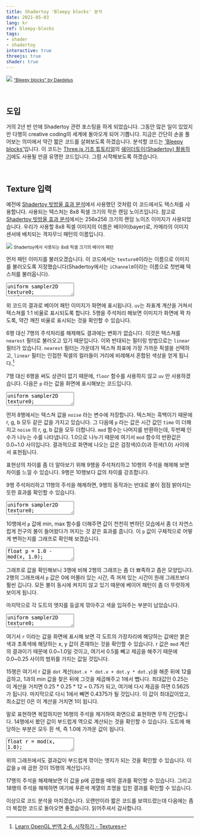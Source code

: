 ```yaml
---
title: Shadertoy 'Bleepy blocks' 분석
date: 2021-05-03
lang: kr
ref: bleepy-blocks
tags:
- shader
- shadertoy
interactive: true
threejs: true
shader: true
---
```


![](<../images/shadertoy_blocks_0.png>)
<small>["Bleepy blocks" by Daedelus](<https://www.shadertoy.com/view/MsXSzM>)</small>

&nbsp;
## 도입

거의 2년 반 만에 Shadertoy 관련 포스팅을 하게 되었습니다. 그동안 많은 일이 있었지만 다행히 creative coding의 세계에 돌아오게 되어 기쁩니다. 지금은 간단히 손을 풀어보는 의미에서 약간 짧은 코드를 살펴보도록 하겠습니다. 분석할 코드는 ['Bleepy blocks'](<https://www.shadertoy.com/view/MsXSzM>)입니다. 이 코드는 [Three.js 기초 튜토리얼](<https://threejsfundamentals.org/threejs/lessons/kr/>)의 [쉐이더토이(Shadertoy) 활용하기](<https://threejsfundamentals.org/threejs/lessons/kr/threejs-shadertoy.html>)에도 사용될 만큼 유명한 코드입니다. 그럼 시작해보도록 하겠습니다.


&nbsp;
## Texture 입력

예전에 [Shadertoy 빗방울 효과 분석](<https://greentec.github.io/rain-drops/>)에서 사용했던 것처럼 이 코드에서도 텍스처를 사용합니다. 사용되는 텍스처는 8x8 픽셀 크기의 작은 랜덤 노이즈입니다. 참고로 [Shadertoy 빗방울 효과 분석](<https://greentec.github.io/rain-drops/>)에서는 256x256 크기의 랜덤 노이즈 이미지가 사용되었습니다. 우리가 사용할 8x8 픽셀 이미지의 이름은 베이어(bayer)로, 카메라의 이미지 센서에 배치되는 격자무늬 패턴의 이름입니다.

![](<../images/shadertoy_blocks_1.png>)
<small>Shadertoy에서 사용되는 8x8 픽셀 크기의 베이어 패턴</small>

먼저 패턴 이미지를 불러오겠습니다. 이 코드에서는 `texture0`이라는 이름으로 이미지를 불러오도록 지정했습니다(Shadertoy에서는 `iChannel0`이라는 이름으로 첫번째 텍스처를 불러옵니다).

<div>
<textarea class='codeeditor fragment texture' data-texture0='../images/shadertoy_bayer.png' data-texture0_filter='nearest'>
uniform sampler2D texture0;
uniform vec2 resolution;
void main() {
    vec2 uv = gl_FragCoord.xy / resolution.xy;
    uv.x *= resolution.x / resolution.y;
    gl_FragColor = texture2D(texture0, uv);
    //gl_FragColor = texture2D(texture0, floor(uv * 8.0)/8.0);
}




</textarea>
</div>

위 코드의 결과로 베이어 패턴 이미지가 화면에 표시됩니다. `uv`는 좌표계 계산을 거쳐서 텍스쳐를 1:1 비율로 표시되도록 합니다. 5행을 주석처리 해보면 이미지가 화면에 꽉 차도록, 약간 깨진 비율로 표시되는 것을 확인할 수 있습니다.

6행 대신 7행의 주석처리를 해제해도 결과에는 변화가 없습니다. 이것은 텍스쳐를 `nearest` 필터로 불러오고 있기 때문입니다. 이와 반대되는 필터링 방법으로는 `linear` 필터가 있습니다. `nearest` 필터는 가운데가 텍스쳐 좌표에 가장 가까운 픽셀을 선택하고, `linear` 필터는 인접한 픽셀의 컬러들이 거리에 비례해서 혼합된 색상을 얻게 됩니다.[^1]

[^1]: [Learn OpenGL 번역 2-6. 시작하기 - Textures](<https://heinleinsgame.tistory.com/9>)

7행 대신 6행을 써도 상관이 없기 때문에, `floor` 함수를 사용하지 않고 `uv` 만 사용하겠습니다. 다음은 `p` 라는 값을 화면에 표시해보는 코드입니다.


<div>
<textarea class='codeeditor fragment texture' data-texture0='../images/shadertoy_bayer.png' data-texture0_filter='nearest'>
uniform sampler2D texture0;
uniform vec2 resolution;
uniform float time;
void main() {
    vec2 uv = gl_FragCoord.xy / resolution.xy;
    uv.x *= resolution.x / resolution.y;

    vec4 noise = texture2D(texture0, uv);
    float p = 1.0 - mod(noise.r + noise.g + noise.b + time * 0.25, 1.0);
    //float p = 1.0 - mod(noise.r + time * 0.25, 1.0);
  	//float p = mod(noise.r + noise.g + noise.b + time * 0.25, 1.0);
    gl_FragColor = vec4(p, p, p, 1.0);
}

</textarea>
</div>

먼저 8행에서는 텍스쳐 값을 `noise` 라는 변수에 저장합니다. 텍스쳐는 흑백이기 때문에 r, g, b 모두 같은 값을 가지고 있습니다. 그 다음에 `p` 라는 값은 시간 값인 `time` 이 더해지고 `noise` 의 r, g, b 값을 모두 더합니다. `mod` 함수는 나머지를 반환하는데, 두번째 인수가 나누는 수를 나타냅니다. 1.0으로 나누기 때문에 여기서 `mod` 함수의 반환값은 0.0~1.0 사이입니다. 결과적으로 화면에 나오는 값은 검정색(0.0)과 흰색(1.0) 사이에서 표현됩니다.

표현상의 차이를 좀 더 알아보기 위해 9행을 주석처리하고 10행의 주석을 해제해 보면 차이를 느낄 수 있습니다. 9행은 10행보다 값의 차이를 강조합니다.

9행 주석처리하고 11행의 주석을 해제하면, 9행의 동작과는 반대로 불이 점점 밝아지는 듯한 효과를 확인할 수 있습니다.


<div>
<textarea class='codeeditor fragment texture' data-texture0='../images/shadertoy_bayer.png' data-texture0_filter='nearest'>
uniform sampler2D texture0;
uniform vec2 resolution;
uniform float time;
void main() {
    vec2 uv = gl_FragCoord.xy / resolution.xy;
    uv.x *= resolution.x / resolution.y;

    vec4 noise = texture2D(texture0, uv);
    float p = 1.0 - mod(noise.r + noise.g + noise.b + time * 0.25, 1.0);
    p = min(max(p * 3.0 - 1.8, 0.1), 2.0);
    gl_FragColor = vec4(p, p, p, 1.0);
}

</textarea>
</div>

10행에서 `p` 값에 min, max 함수를 더해주면 값이 천천히 변하던 모습에서 좀 더 자연스럽게 전구의 불이 들어왔다가 꺼지는 것 같은 효과를 줍니다. 이 `p` 값이 구체적으로 어떻게 변하는지를 그래프로 확인해 보겠습니다.


<div>
<textarea class='codeeditor fragment-graph inside'>
float p = 1.0 - mod(x, 1.0);
y = min(max(p * 3.0 - 1.8, 0.1), 2.0);
//y = p;









</textarea>
</div>

그래프로 값을 확인해보니 3행에 비해 2행의 그래프는 좀 더 뾰족하고 좁은 모양입니다. 2행의 그래프에서 `p` 값은 0에 머몰러 있는 시간, 즉 꺼져 있는 시간이 원래 그래프보다 훨씬 깁니다. 모든 불이 동시에 켜지지 않고 있기 때문에 베이어 패턴이 좀 더 뚜렷하게 보이게 됩니다.

마지막으로 각 도트의 엣지를 둥글게 깎아주고 색을 입혀주는 부분이 남았습니다.


<div>
<textarea class='codeeditor fragment texture' data-texture0='../images/shadertoy_bayer.png' data-texture0_filter='nearest'>
uniform sampler2D texture0;
uniform vec2 resolution;
uniform float time;
void main() {
    vec2 uv = gl_FragCoord.xy / resolution.xy;
    uv.x *= resolution.x / resolution.y;

    vec4 noise = texture2D(texture0, uv);
    float p = 1.0 - mod(noise.r + noise.g + noise.b + time * 0.25, 1.0);
    p = min(max(p * 3.0 - 1.8, 0.1), 2.0);

    vec2 r = mod(uv * 8.0, 1.0);
    r = vec2(pow(r.x - 0.5, 2.0), pow(r.y - 0.5, 2.0));
    gl_FragColor = vec4(r, 0.0, 1.0);
    p *= 1.0 - pow(min(1.0, 12.0 * dot(r, r)), 2.0);
    //gl_FragColor = vec4(1.0 - pow(min(1.0, 12.0 * dot(r, r)), 2.0));
    //gl_FragColor = vec4(p, p, p, 1.0);
    //gl_FragColor = vec4(0.7, 1.6, 2.8, 1.0) * p;
}
</textarea>
</div>

여기서 `r` 이라는 값을 화면에 표시해 보면 각 도트의 가장자리에 해당하는 값에만 붉은색과 초록색에 해당하는 x, y 값이 존재하는 것을 확인할 수 있습니다. r 값은 `mod` 계산의 결과이기 때문에 0.0~1.0일 것이고, 여기서 0.5를 빼고 제곱을 해주기 때문에 0.0~0.25 사이의 범위를 가지는 값일 것입니다.

15행은 여기서 r 값을 `dot` 계산(`dot.x * dot.x + dot.y * dot.y`)을 해준 뒤에 12를 곱하고, 1과의 min 값을 찾은 뒤에 그것을 제곱해주고 1에서 뺍니다. 최대값인 0.25는 이 계산을 거치면 0.25 * 0.25 * 12 = 0.75가 되고, 여기에 다시 제곱을 하면 0.5625가 됩니다. 마지막으로 다시 1에서 빼면 0.4375가 될 것입니다. 이 값이 최대값이었고, 최소값인 0은 이 계산을 거치면 1이 됩니다.

말로 표현하면 복잡하지만 16행의 주석을 제거하여 화면으로 표현하면 무척 간단합니다. 14행에서 봤던 값이 부드럽게 역으로 계산되는 것을 확인할 수 있습니다. 도트에 해당하는 부분은 모두 흰 색, 즉 1.0에 가까운 값이 됩니다.


<div>
<textarea class='codeeditor fragment-graph inside'>
float r = mod(x, 1.0);
r = pow(r - 0.5, 2.0);
y = 1.0 - pow(min(1.0, dot(r, r) * 12.0), 2.0);









</textarea>
</div>

위의 그래프에서도 결과값이 부드럽게 깎이는 엣지가 되는 것을 확인할 수 있습니다. 이 값을 `p` 에 곱한 것이 15행의 계산입니다.

17행의 주석을 해제해보면 이 값을 p에 곱했을 때의 결과를 확인할 수 있습니다. 그리고 18행의 주석을 해제하면 여기에 푸른색 계열의 조명을 입힌 결과를 확인할 수 있습니다.

이상으로 코드 분석을 마치겠습니다. 오랜만이라 짧은 코드를 보여드렸는데 다음에는 좀 더 복잡한 코드로 돌아오면 좋겠습니다. 읽어주셔서 감사합니다.
